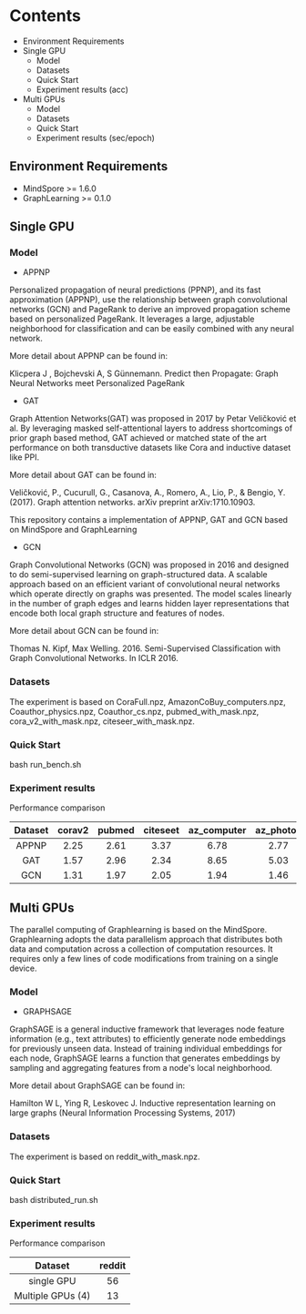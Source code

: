 # Contents

- Environment Requirements
- Single GPU
    - Model
    - Datasets
    - Quick Start
    - Experiment results (acc)
- Multi GPUs
    - Model
    - Datasets
    - Quick Start
    - Experiment results (sec/epoch)

## Environment Requirements

- MindSpore >= 1.6.0
- GraphLearning >= 0.1.0

## Single GPU

### Model

- APPNP

Personalized propagation of neural predictions (PPNP), and its fast approximation (APPNP), use the relationship between graph convolutional networks (GCN) and PageRank to derive an improved propagation scheme based on personalized PageRank. It leverages a large, adjustable neighborhood for classification and can be easily combined with any neural network.

More detail about APPNP can be found in:

Klicpera J , Bojchevski A, S Günnemann. Predict then Propagate: Graph Neural Networks meet Personalized PageRank

- GAT

Graph Attention Networks(GAT) was proposed in 2017 by Petar Veličković et al. By leveraging masked self-attentional layers to address shortcomings of prior graph based method, GAT achieved or matched state of the art performance on both transductive datasets like Cora and inductive dataset like PPI.

More detail about GAT can be found in:

Veličković, P., Cucurull, G., Casanova, A., Romero, A., Lio, P., & Bengio, Y. (2017). Graph attention networks. arXiv preprint arXiv:1710.10903.

This repository contains a implementation of APPNP, GAT and GCN based on MindSpore and GraphLearning

- GCN

Graph Convolutional Networks (GCN) was proposed in 2016 and designed to do semi-supervised learning on graph-structured data. A scalable approach based on an efficient variant of convolutional neural networks which operate directly on graphs was presented. The model scales linearly in the number of graph edges and learns hidden layer representations that encode both local graph structure and features of nodes.

More detail about GCN can be found in:

Thomas N. Kipf, Max Welling. 2016. Semi-Supervised Classification with Graph Convolutional Networks. In ICLR 2016.

### Datasets

The experiment is based on CoraFull.npz, AmazonCoBuy_computers.npz, Coauthor_physics.npz, Coauthor_cs.npz, pubmed_with_mask.npz, cora_v2_with_mask.npz, citeseer_with_mask.npz.

### Quick Start

bash run_bench.sh

### Experiment results

Performance comparison

| Dataset | corav2 | pubmed | citeseet | az_computer | az_photos |
| :----: | :----: | :----: | :----: | :----: | :----: |
| APPNP | 2.25 | 2.61 | 3.37 | 6.78 | 2.77 |
| GAT | 1.57 | 2.96 | 2.34 | 8.65 | 5.03 |
| GCN | 1.31 | 1.97 | 2.05 | 1.94 | 1.46 |

## Multi GPUs

The parallel computing of Graphlearning is based on the MindSpore. Graphlearning adopts the data parallelism approach that distributes both data and computation across a collection of computation resources. It requires only a few lines of code modifications from training on a single device.

### Model

- GRAPHSAGE

GraphSAGE is a general inductive framework that leverages node feature information (e.g., text attributes) to efficiently generate node embeddings for previously unseen data. Instead of training individual embeddings for each node, GraphSAGE learns a function that generates embeddings by sampling and aggregating features from a node's local neighborhood.

More detail about GraphSAGE can be found in:

Hamilton W L, Ying R, Leskovec J. Inductive representation learning on large graphs (Neural Information Processing Systems, 2017)

### Datasets

The experiment is based on reddit_with_mask.npz.

### Quick Start

bash distributed_run.sh

### Experiment results

Performance comparison

|      Dataset      | reddit |
|:-----------------:|:------:|
|    single GPU     |   56   |
| Multiple GPUs (4) |   13   |
